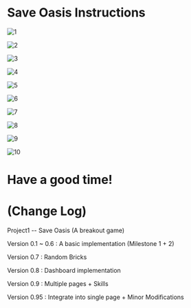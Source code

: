 # Save Oasis Instructions
![1](https://github.com/YuukiAS/VG100_Project1/blob/master/README.assets/1.jpg)

![2](https://github.com/YuukiAS/VG100_Project1/blob/master/README.assets/2.jpg)

![3](https://github.com/YuukiAS/VG100_Project1/blob/master/README.assets/3.jpg)

![4](https://github.com/YuukiAS/VG100_Project1/blob/master/README.assets/4.jpg)

![5](https://github.com/YuukiAS/VG100_Project1/blob/master/README.assets/5.jpg)

![6](https://github.com/YuukiAS/VG100_Project1/blob/master/README.assets/6.jpg)

![7](https://github.com/YuukiAS/VG100_Project1/blob/master/README.assets/7.jpg)

![8](https://github.com/YuukiAS/VG100_Project1/blob/master/README.assets/8.jpg)

![9](https://github.com/YuukiAS/VG100_Project1/blob/master/README.assets/9.jpg)

![10](https://github.com/YuukiAS/VG100_Project1/blob/master/README.assets/10.jpg)

# Have a good time!







# (Change Log)

Project1 -- Save Oasis (A breakout game)

Version 0.1 ~ 0.6 : A basic implementation (Milestone 1 + 2)

Version 0.7 : Random Bricks

Version 0.8 : Dashboard implementation

Version 0.9 : Multiple pages + Skills

Version 0.95 : Integrate into single page + Minor Modifications

